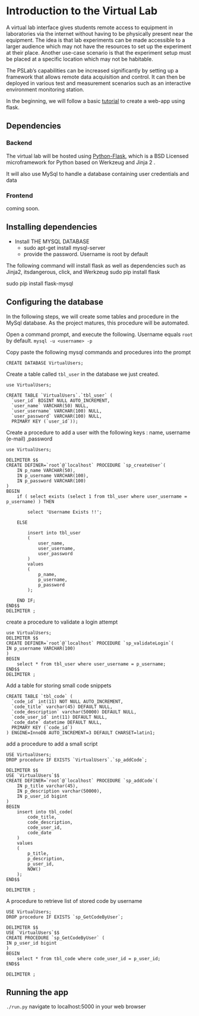 
# Introduction to the Virtual Lab

A virtual lab interface gives students remote access to equipment in laboratories via the internet without having to be physically present near the equipment.
The idea is that lab experiments can be made accessible to a larger audience which may not have the resources to set up the experiment at their place.
Another use-case scenario is that the experiment setup must be placed at a specific location which may not be habitable.

The PSLab’s capabilities can be increased significantly by setting up a framework that allows remote data acquisition and control.
It can then be deployed in various test and measurement scenarios such as an interactive environment monitoring station.

In the beginning, we will follow a basic [tutorial](https://code.tutsplus.com/series/creating-a-web-app-from-scratch-using-python-flask-and-mysql--cms-827) to create a web-app using flask.

## Dependencies

### Backend

The virtual lab will be hosted using [Python-Flask](http://flask.pocoo.org/), which is a BSD Licensed microframework for Python based on Werkzeug and Jinja 2  .

It will also use MySql to handle a database containing user credentials and data

### Frontend

coming soon.

## Installing dependencies

+ Install THE MYSQL DATABASE
  + sudo apt-get install mysql-server
  + provide the password. Username is root by default

The following command will install flask as well as dependencies such as Jinja2, itsdangerous, click, and Werkzeug
sudo pip install flask

sudo pip install flask-mysql


## Configuring the database

In the following steps, we will create some tables and procedure in the MySql database. As the project matures, this procedure will be automated.

Open a command prompt, and execute the following. Username equals `root` by default.
`mysql -u <username> -p `

Copy paste the following mysql commands and procedures into the prompt

`CREATE DATABASE VirtualUsers;`

Create a table called `tbl_user` in the database we just created.
```
use VirtualUsers;

CREATE TABLE `VirtualUsers`.`tbl_user` (
  `user_id` BIGINT NULL AUTO_INCREMENT,
  `user_name` VARCHAR(50) NULL,
  `user_username` VARCHAR(100) NULL,
  `user_password` VARCHAR(100) NULL,
  PRIMARY KEY (`user_id`));
```

Create a procedure to add a user with the following keys : name, username (e-mail) ,password
```
use VirtualUsers;

DELIMITER $$
CREATE DEFINER=`root`@`localhost` PROCEDURE `sp_createUser`(
    IN p_name VARCHAR(50),
    IN p_username VARCHAR(100),
    IN p_password VARCHAR(100)
)
BEGIN
    if ( select exists (select 1 from tbl_user where user_username = p_username) ) THEN
     
        select 'Username Exists !!';
     
    ELSE
     
        insert into tbl_user
        (
            user_name,
            user_username,
            user_password
        )
        values
        (
            p_name,
            p_username,
            p_password
        );
     
    END IF;
END$$
DELIMITER ;
```

create a procedure to validate a login attempt
```
use VirtualUsers;
DELIMITER $$
CREATE DEFINER=`root`@`localhost` PROCEDURE `sp_validateLogin`(
IN p_username VARCHAR(100)
)
BEGIN
    select * from tbl_user where user_username = p_username;
END$$
DELIMITER ;
```

Add a table for storing small code snippets
```
CREATE TABLE `tbl_code` (
  `code_id` int(11) NOT NULL AUTO_INCREMENT,
  `code_title` varchar(45) DEFAULT NULL,
  `code_description` varchar(50000) DEFAULT NULL,
  `code_user_id` int(11) DEFAULT NULL,
  `code_date` datetime DEFAULT NULL,
  PRIMARY KEY (`code_id`)
) ENGINE=InnoDB AUTO_INCREMENT=3 DEFAULT CHARSET=latin1;
```

add a procedure to add a small script
```
USE VirtualUsers;
DROP procedure IF EXISTS `VirtualUsers`.`sp_addCode`;
 
DELIMITER $$
USE `VirtualUsers`$$
CREATE DEFINER=`root`@`localhost` PROCEDURE `sp_addCode`(
    IN p_title varchar(45),
    IN p_description varchar(50000),
    IN p_user_id bigint
)
BEGIN
    insert into tbl_code(
        code_title,
        code_description,
        code_user_id,
        code_date
    )
    values
    (
        p_title,
        p_description,
        p_user_id,
        NOW()
    );
END$$
 
DELIMITER ;
```

A procedure to retrieve list of stored code by username
```
USE VirtualUsers;
DROP procedure IF EXISTS `sp_GetCodeByUser`;
 
DELIMITER $$
USE `VirtualUsers`$$
CREATE PROCEDURE `sp_GetCodeByUser` (
IN p_user_id bigint
)
BEGIN
    select * from tbl_code where code_user_id = p_user_id;
END$$
 
DELIMITER ;
```


## Running the app

`./run.py`
navigate to localhost:5000 in your web browser

